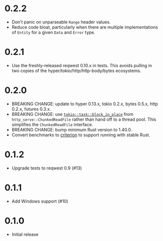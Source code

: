 # 0.2.2

* Don't panic on unparseable `Range` header values.
* Reduce code bloat, particularly when there are multiple
  implementations of `Entity` for a given `Data` and `Error` type.

# 0.2.1

* Use the freshly-released reqwest 0.10.x in tests. This avoids pulling in two
  copies of the hyper/tokio/http/http-body/bytes ecosystems.

# 0.2.0

* BREAKING CHANGE: update to hyper 0.13.x, tokio 0.2.x, bytes 0.5.x, http
  0.2.x, futures 0.3.x.
* BREAKING CHANGE: use
  [`tokio::task::block_in_place`](https://docs.rs/tokio/0.2.2/tokio/task/fn.block_in_place.html)
  from `http_serve::ChunkedReadFile` rather than hand off to a thread pool.
  This simplifies the `ChunkedReadFile` interface.
* BREAKING CHANGE: bump minimum Rust version to 1.40.0.
* Convert benchmarks to [criterion](https://crates.io/crates/criterion)
  to support running with stable Rust.

# 0.1.2

* Upgrade tests to reqwest 0.9 (#13)

# 0.1.1

* Add Windows support (#10)

# 0.1.0

* Initial release
